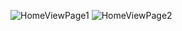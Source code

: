 ![HomeViewPage1](https://github.com/user-attachments/assets/1977f056-474d-4c38-a734-0ced71dd4b72)
![HomeViewPage2](https://github.com/user-attachments/assets/0157b39f-1e94-4ddd-acfb-f755504f66c2)
